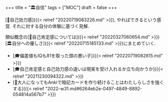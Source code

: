 +++
title = "🏛自信"
tags = ["MOC"]
draft = false
+++

[📝自己効力感]({{< relref "20220719083226.md" >}}), やればできるという感覚. それに対する自分の体験に基づく見解.

類似概念の[📝自己肯定感については]({{< relref "20220327060654.md" >}})[🏛自分への優しさ]({{< relref "20220715185133.md" >}})にまとめていく.

-   [🎓偏差値もIQも81を取った頭の悪い子]({{< relref "20220719082815.md" >}})
-   [🎓自己肯定感と自己効力感の違いは現実を受け入れるか立ち向かうか]({{< relref "20211230094322.md" >}})
-   [💭大人になってもAnkiで暗記カードを作り続けることはわたしらしさを強くする]({{< relref "2022-w31.md#6264eb2e-0497-4849-8892-054814a567b7" >}})
